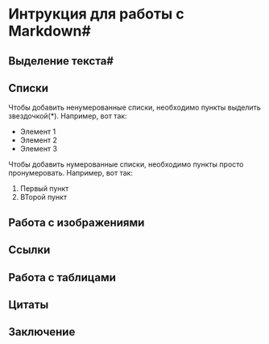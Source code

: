 # Интрукция для работы с Markdown#

## Выделение текста#

## Списки

Чтобы добавить ненумерованные списки, необходимо пункты выделить звездочкой(*). Например, вот так:
* Элемент 1
* Элемент 2
* Элемент 3

Чтобы добавить нумерованные списки, необходимо пункты просто пронумеровать.
Например, вот так:
1. Первый пункт
2. ВТорой пункт

## Работа с изображениями

## Ссылки

## Работа с таблицами

## Цитаты

## Заключение